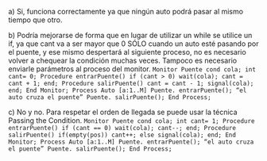 a) Si, funciona correctamente ya que ningún auto podrá pasar al mismo tiempo que otro.

b) Podría mejorarse de forma que en lugar de utilizar un while se utilice un if, ya que cant va a ser mayor que 0 SÓLO cuando un auto esté pasando por el puente, y ese mismo despertará al siguiente proceso, no es necesario volver a chequear la condición muchas veces.
Tampoco es necesario enviarle parámetros al proceso del monitor.
    ```
        Monitor Puente
            cond cola;
            int cant= 0;
            Procedure entrarPuente()
                if (cant > 0) wait(cola);
                cant = cant + 1;
            end;
            Procedure salirPuente()
                cant = cant - 1;
                signal(cola);
            end;
        End Monitor;
        Process Auto [a:1..M]
            Puente. entrarPuente();
            “el auto cruza el puente”
            Puente. salirPuente();
        End Process;
    ```

c) No y no. Para respetar el orden de llegada se puede usar la técnica Passing the Condition.
    ```
        Monitor Puente
            cond cola;
            int cant= 1;
            Procedure entrarPuente()
                if (cant == 0) wait(cola);
                cant--;
            end;
            Procedure salirPuente()
                if(empty(pos)) cant++;
                else signal(cola);
            end;
        End Monitor;
        Process Auto [a:1..M]
            Puente. entrarPuente();
            “el auto cruza el puente”
            Puente. salirPuente();
        End Process;
    ```